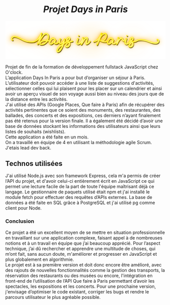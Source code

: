 <h1 align="center"><i>Projet Days in Paris</i></h1>

<img src="https://github.com/g-veronika/days-in-paris-front/blob/main/src/assets/images/daysinparis.png"/>

Projet de fin de la formation de développement fullstack JavaScript chez O'clock. <br/>L’application Days In Paris a pour but d’organiser un séjour à Paris. 
L’utilisateur doit pouvoir accéder à une liste de suggestions d'activités, sélectionner celles qui lui plaisent pour les placer sur un calendrier et ainsi avoir un aperçu visuel de son voyage aussi bien au niveau des jours que de la distance entre les activités.  
J'ai utilisé des APIs (Google Places, Que faire à Paris) afin de récupérer des activités pertinentes que ce soient des monuments, des restaurantes, des ballades, des concerts et des expositions, ces derniers n’ayant finalement pas été retenus pour la version finale. Il a également été décidé d’avoir une base de données stockant les informations des utilisateurs ainsi que leurs listes de souhaits (wishlists). <br/>
Cette application a été faite en un mois.<br/> On a travaillé en équipe de 4 en utilisant la méthodologie agile Scrum. <br>
J'etais lead dev back.

## Technos utilisées 

J'ai utilisé Node.js avec son framework Express, cela m'a permis de créer l’API du projet, et d'avoir celui-ci entièrement écrit en JavaScript ce qui permet une lecture facile de la part de toute l'équipe maîtrisant déjà ce langage. 
Le gestionnaire de paquets utilisé était npm et j'ai installé le module fetch pour effectuer des requêtes d’APIs externes. 
La base de données a été faite en SQL grâce à PostgreSQL et j'ai utilisé pg comme client pour Node.  

### Conclusion
Ce projet a été un excellent moyen de se mettre en situation professionnelle en travaillant sur une application complexe, faisant appel à de nombreuses notions et à un travail en équipe que j’ai beaucoup apprécié. 
Pour l’aspect technique, j’ai dû rechercher et apprendre une multitude de choses, qui m’ont fait, sans aucun doute, m'améliorer et progresser en JavaScript et plus globalement en algorithmie.  
Le projet est à sa première version et doit donc encore être amélioré, avec des rajouts de nouvelles fonctionnalités comme la gestion des transports, la réservation des restaurants ou des musées ou encore, l'intégration en front-end de l’utilisation de l’API Que faire à Paris permettant d’avoir les spectacles, les expositions et les concerts.
Pour une prochaine version, j'envisage d’optimiser le code existant, corriger les bugs et rendre le parcours utilisateur le plus agréable possible.    
